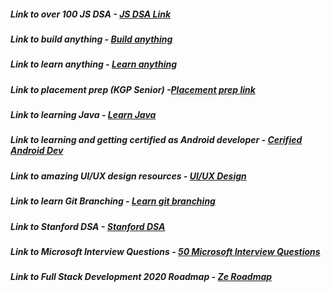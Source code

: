 ##### Link to over 100 JS DSA - [JS DSA Link](https://morioh.com/p/2674a069fb93?f=5c21fb01c16e2556b555ab32&fbclid=IwAR2ZFlbH_vkSbSHt0yVQAddiojnO-9kNDuQHLrj0F4Lu0AI7TIo4yg5cNBs)

##### Link to build anything - [Build anything](https://github.com/sindresorhus/awesome)

##### Link to learn anything - [Learn anything](https://github.com/sindresorhus/awesome)

##### Link to placement prep (KGP Senior) -[Placement prep link](https://nitinkgp23.github.io/2020/09/23/A-to-Z-guide-to-your-campus-placements/)

##### Link to learning Java - [Learn Java](https://auth.udacity.com/sign-in?next=https%3A%2F%2Fclassroom.udacity.com%2Fauthenticated)

##### Link to learning and getting certified as Android developer - [Cerified Android Dev](https://google-developer-training.github.io/android-developer-fundamentals-course-concepts-v2/?q=)

##### Link to amazing UI/UX design resources - [UI/UX Design](https://dev.to/theme_selection/best-design-resources-websites-every-developer-should-bookmark-1p5d)

##### Link to learn Git Branching - [Learn git branching](https://learngitbranching.js.org/)

##### Link to Stanford DSA - [Stanford DSA](https://web.stanford.edu/class/cs97si/)

##### Link to Microsoft Interview Questions - [50 Microsoft Interview Questions](https://career-guru99-com.cdn.ampproject.org/v/s/career.guru99.com/top-50-microsoft-interview-questions-with-answers/amp/?amp_js_v=a6&amp_gsa=1#referrer=https%3A%2F%2Fwww.google.com&amp_tf=From%20%251%24s&ampshare=https%3A%2F%2Fcareer.guru99.com%2Ftop-50-microsoft-interview-questions-with-answers%2F)

##### Link to Full Stack Development 2020 Roadmap - [Ze Roadmap](https://www.youtube.com/watch?v=BEoFSRdkSZQ)
